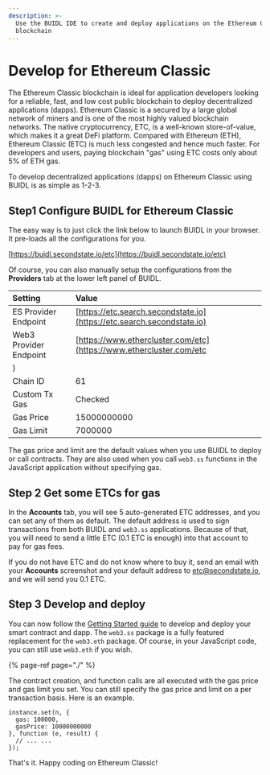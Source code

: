 ```yaml
---
description: >-
  Use the BUIDL IDE to create and deploy applications on the Ethereum Classic
  blockchain
---
```


# Develop for Ethereum Classic

The Ethereum Classic blockchain is ideal for application developers looking for a reliable, fast, and low cost public blockchain to deploy decentralized applications \(dapps\). Ethereum Classic is a secured by a large global network of miners and is one of the most highly valued blockchain networks. The native cryptocurrency, ETC, is a well-known store-of-value, which makes it a great DeFi platform. Compared with Ethereum \(ETH\), Ethereum Classic \(ETC\) is much less congested and hence much faster. For developers and users, paying blockchain "gas" using ETC costs only about 5% of ETH gas. 

To develop decentralized applications \(dapps\) on Ethereum Classic using BUIDL is as simple as 1-2-3.

## Step1 Configure BUIDL for Ethereum Classic

The easy way is to just click the link below to launch BUIDL in your browser. It pre-loads all the configurations for you. 

[https://buidl.secondstate.io/etc](https://buidl.secondstate.io/etc)

Of course, you can also manually setup the configurations from the **Providers** tab at the lower left panel of BUIDL.

| Setting | Value |
| :--- | :--- |
| ES Provider Endpoint | [https://etc.search.secondstate.io](https://etc.search.secondstate.io) |
| Web3 Provider Endpoint | [https://www.ethercluster.com/etc](https://www.ethercluster.com/etc
) |
| Chain ID | 61 |
| Custom Tx Gas | Checked |
| Gas Price | 15000000000 |
| Gas Limit | 7000000 |

The gas price and limit are the default values when you use BUIDL to deploy or call contracts. They are also used when you call `web3.ss` functions in the JavaScript application without specifying gas.

## Step 2 Get some ETCs for gas

In the **Accounts** tab, you will see 5 auto-generated ETC addresses, and you can set any of them as default. The default address is used to sign transactions from both BUIDL and `web3.ss` applications. Because of that, you will need to send a little ETC \(0.1 ETC is enough\) into that account to pay for gas fees.

If you do not have ETC and do not know where to buy it, send an email with your **Accounts** screenshot and your default address to etc@secondstate.io, and we will send you 0.1 ETC.

## Step 3 Develop and deploy

You can now follow the [Getting Started guide](./) to develop and deploy your smart contract and dapp. The `web3.ss` package is a fully featured replacement for the `web3.eth` package. Of course, in your JavaScript code, you can still use `web3.eth` if you wish.

{% page-ref page="./" %}

The contract creation, and function calls are all executed with the gas price and gas limit you set. You can still specify the gas price and limit on a per transaction basis. Here is an example.

```text
instance.set(n, {
  gas: 100000,
  gasPrice: 10000000000
}, function (e, result) {
  // ... ...
});
```

That's it. Happy coding on Ethereum Classic!

